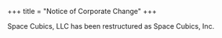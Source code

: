 +++
title = "Notice of Corporate Change"
+++

Space Cubics, LLC has been restructured as Space Cubics, Inc.
